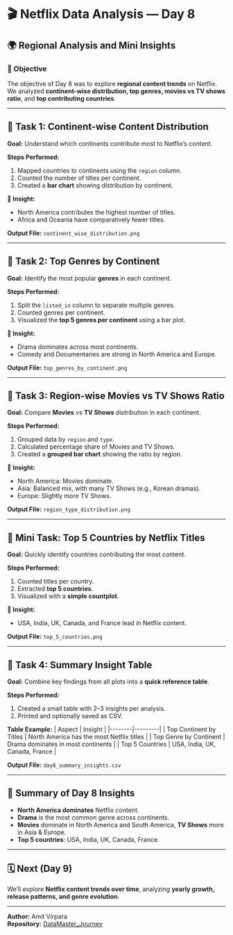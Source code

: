 # 🎬 Netflix Data Analysis — Day 8  
## 🌍 Regional Analysis and Mini Insights  

### 🎯 Objective
The objective of Day 8 was to explore **regional content trends** on Netflix.  
We analyzed **continent-wise distribution, top genres, movies vs TV shows ratio**, and **top contributing countries**.

---

## 🧩 Task 1: Continent-wise Content Distribution
**Goal:** Understand which continents contribute most to Netflix’s content.  

**Steps Performed:**  
1. Mapped countries to continents using the `region` column.  
2. Counted the number of titles per continent.  
3. Created a **bar chart** showing distribution by continent.  

**🧠 Insight:**  
- North America contributes the highest number of titles.  
- Africa and Oceania have comparatively fewer titles.

**Output File:** `continent_wise_distribution.png`

---

## 🧩 Task 2: Top Genres by Continent
**Goal:** Identify the most popular **genres** in each continent.  

**Steps Performed:**  
1. Split the `listed_in` column to separate multiple genres.  
2. Counted genres per continent.  
3. Visualized the **top 5 genres per continent** using a bar plot.  

**🧠 Insight:**  
- Drama dominates across most continents.  
- Comedy and Documentaries are strong in North America and Europe.  

**Output File:** `top_genres_by_continent.png`

---

## 🧩 Task 3: Region-wise Movies vs TV Shows Ratio
**Goal:** Compare **Movies** vs **TV Shows** distribution in each continent.  

**Steps Performed:**  
1. Grouped data by `region` and `type`.  
2. Calculated percentage share of Movies and TV Shows.  
3. Created a **grouped bar chart** showing the ratio by region.  

**🧠 Insight:**  
- North America: Movies dominate.  
- Asia: Balanced mix, with many TV Shows (e.g., Korean dramas).  
- Europe: Slightly more TV Shows.  

**Output File:** `region_type_distribution.png`

---

## 🧩 Mini Task: Top 5 Countries by Netflix Titles
**Goal:** Quickly identify countries contributing the most content.  

**Steps Performed:**  
1. Counted titles per country.  
2. Extracted **top 5 countries**.  
3. Visualized with a **simple countplot**.  

**🧠 Insight:**  
- USA, India, UK, Canada, and France lead in Netflix content.  

**Output File:** `top_5_countries.png`

---

## 🧩 Task 4: Summary Insight Table
**Goal:** Combine key findings from all plots into a **quick reference table**.  

**Steps Performed:**  
1. Created a small table with 2–3 insights per analysis.  
2. Printed and optionally saved as CSV.  

**Table Example:**
| Aspect | Insight |
|--------|---------|
| Top Continent by Titles | North America has the most Netflix titles |
| Top Genre by Continent | Drama dominates in most continents |
| Top 5 Countries | USA, India, UK, Canada, France |

**Output File:** `day8_summary_insights.csv`

---

## 🧠 Summary of Day 8 Insights
- **North America dominates** Netflix content.  
- **Drama** is the most common genre across continents.  
- **Movies** dominate in North America and South America, **TV Shows** more in Asia & Europe.  
- **Top 5 countries**: USA, India, UK, Canada, France.  

---

## 🗓️ Next (Day 9)
We’ll explore **Netflix content trends over time**, analyzing **yearly growth, release patterns, and genre evolution**.

---

**Author:** Amit Virpara  
**Repository:** [DataMaster_Journey](https://github.com/Err0R2811/DataMaster_Journey)
